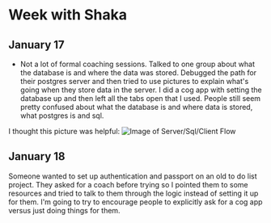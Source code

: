 # Week with Shaka

## January 17
- Not a lot of formal coaching sessions. Talked to one group about what the database is and where the data was stored. Debugged the path for their postgres server and then tried to use pictures to explain what's going when they store data in the server. I did a cog app with setting the database up and then left all the tabs open that I used. People still seem pretty confused about what the database is and where data is stored, what postgres is and sql.

I thought this picture was helpful: ![Image of Server/Sql/Client Flow](http://static.commentcamarche.net/en.kioskea.net/pictures/cs-images-3-tier.gif)

## January 18

Someone wanted to set up authentication and passport on an old to do list project. They asked for a coach before trying so I pointed them to some resources and tried to talk to them through the logic instead of setting it up for them. I'm going to try to encourage people to explicitly ask for a cog app versus just doing things for them.




